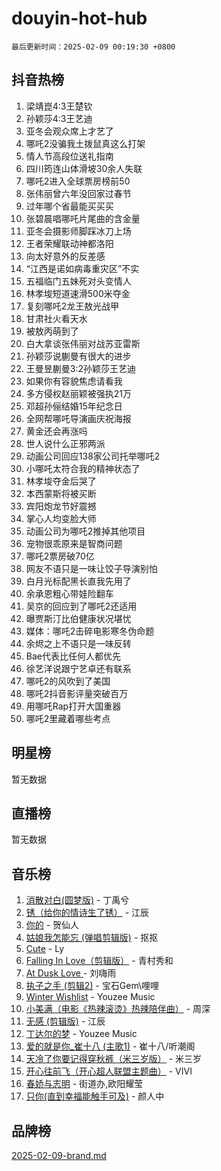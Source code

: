 # douyin-hot-hub

`最后更新时间：2025-02-09 00:19:30 +0800`

## 抖音热榜

1. 梁靖崑4:3王楚钦
1. 孙颖莎4:3王艺迪
1. 亚冬会观众席上才艺了
1. 哪吒2没骗我土拨鼠真这么打架
1. 情人节高段位送礼指南
1. 四川筠连山体滑坡30余人失联
1. 哪吒2进入全球票房榜前50
1. 张伟丽曾六年没回家过春节
1. 过年哪个省最能买买买
1. 张碧晨唱哪吒片尾曲的含金量
1. 亚冬会摄影师脚踩冰刀上场
1. 王者荣耀联动神都洛阳
1. 向太好意外的反差感
1. “江西是诺如病毒重灾区”不实
1. 五福临门五妹死对头变情人
1. 林孝埈短道速滑500米夺金
1. 复刻哪吒2龙王敖光战甲
1. 甘肃社火看天水
1. 被敖丙萌到了
1. 白大拿谈张伟丽对战苏亚雷斯
1. 孙颖莎说蒯曼有很大的进步
1. 王曼昱蒯曼3:2孙颖莎王艺迪
1. 如果你有容貌焦虑请看我
1. 多方侵权赵丽颖被强执21万
1. 邓超孙俪结婚15年纪念日
1. 全网帮哪吒导演画庆祝海报
1. 黄金还会再涨吗
1. 世人说什么正邪两派
1. 动画公司回应138家公司托举哪吒2
1. 小哪吒太符合我的精神状态了
1. 林孝埈夺金后哭了
1. 本西蒙斯将被买断
1. 宾阳炮龙节好震撼
1. 掌心人均变脸大师
1. 动画公司为哪吒2推掉其他项目
1. 宠物很乖原来是智商问题
1. 哪吒2票房破70亿
1. 网友不语只是一味让饺子导演别怕
1. 白月光标配黑长直我先用了
1. 余承恩粗心带娃险翻车
1. 吴京的回应到了哪吒2还适用
1. 曝贾斯汀比伯健康状况堪忧
1. 媒体：哪吒2击碎电影寒冬伪命题
1. 余烬之上不语只是一味反转
1. Bae代表比任何人都优先
1. 徐艺洋说跟宁艺卓还有联系
1. 哪吒2的风吹到了美国
1. 哪吒2抖音影评量突破百万
1. 用哪吒Rap打开大国重器
1. 哪吒2里藏着哪些考点

## 明星榜

暂无数据

## 直播榜

暂无数据

## 音乐榜

1. [消散对白(圆梦版)](https://sf5-hl-cdn-tos.douyinstatic.com/obj/tos-cn-ve-2774/og4jB5I5IizzoZVAAAzWgBMAsMDWoArfwBOiFs) - 丁禹兮
1. [锈（给你的情诗生了锈）](https://sf3-cdn-tos.douyinstatic.com/obj/tos-cn-ve-2774/o8a1PBtVqIYbPEGK6e5A4egedVMdm3fCIz6bbE) - 江辰
1. [你的](https://sf5-hl-cdn-tos.douyinstatic.com/obj/tos-cn-ve-2774/oYuIeKf42jB7sEV6B2upMdpYAgfrQWj0FeRegh) - 贺仙人
1. [姑娘我怎能忘 (弹唱剪辑版)](https://sf5-hl-cdn-tos.douyinstatic.com/obj/tos-cn-ve-2774/okamwrBGEMz6illuEofAsMV4yzF5tVWbBiA5AI) - 抠抠
1. [Cute](https://sf5-hl-cdn-tos.douyinstatic.com/obj/tos-cn-ve-2774/o4IbIzHWKAAB4wsS5qMBRiiAlEBGTpQRNfFvuo) - Ly
1. [Falling In Love（剪辑版）](https://sf5-hl-cdn-tos.douyinstatic.com/obj/tos-cn-ve-2774/o8ajpA8zzgBPahbBIO8AcKGBLJezFCRd1wfP9f) - 青村秀和
1. [ At Dusk  Love ](https://sf5-hl-cdn-tos.douyinstatic.com/obj/tos-cn-ve-2774/o8CrpCf5CaYgI4ZrtQgMQAFEfuGqNnRSDQAPBc) - 刘嗨雨
1. [执子之手 (剪辑2)](https://sf5-hl-cdn-tos.douyinstatic.com/obj/tos-cn-ve-2774/oUoZLQjCc31XzqsBnBQUNgeKtYPBcgbFDwtfcu) - 宝石Gem\哩哩
1. [Winter Wishlist](https://sf5-hl-cdn-tos.douyinstatic.com/obj/tos-cn-ve-2774/oIIgUOeamCFCVAzxN6MFRLIBlLGpUqQxeeHrLE) - Youzee Music
1. [小美满（电影《热辣滚烫》热辣陪伴曲）](https://sf5-hl-cdn-tos.douyinstatic.com/obj/tos-cn-ve-2774/o0GAn2lSgfZIDUgtevCGDQYnFg4CwnrBaxbTZL) - 周深
1. [无感 (剪辑版)](https://sf6-cdn-tos.douyinstatic.com/obj/tos-cn-ve-2774/o0eIsUzJBDlQaQFC5OFlgbMEZC1TFYBftOBn6p) - 江辰
1. [丁达尔的梦](https://sf6-cdn-tos.douyinstatic.com/obj/tos-cn-ve-2774/oMU3WirUZBVQkAC9ccG5P2IQirziZM2RTInUY) - Youzee Music
1. [爱的就是你_崔十八 (主歌1)](https://sf5-hl-cdn-tos.douyinstatic.com/obj/tos-cn-ve-2774/oI5BO5DhFZ6UTcNCnZaOCBLtZ7WIMQGfgnXf5E) - 崔十八/听潮阁
1. [天冷了你要记得穿秋裤（米三岁版）](https://sf5-hl-cdn-tos.douyinstatic.com/obj/tos-cn-ve-2774/oQlIwVIDWiZ6BQilAorS7MA0AgCkQDvcZAdm1) - 米三岁
1. [开心往前飞（开心超人联盟主题曲）](https://sf5-hl-cdn-tos.douyinstatic.com/obj/tos-cn-ve-2774/9d8fb7c82cf1421fb93a9fe925275e0a) - VIVI
1. [春娇与志明](https://sf5-hl-cdn-tos.douyinstatic.com/obj/tos-cn-ve-2774/e530d8fceb7044b39707d7f9ff54add1) - 街道办,欧阳耀莹
1. [只你(直到幸福能触手可及)](https://sf5-hl-cdn-tos.douyinstatic.com/obj/tos-cn-ve-2774/o0lBkRDzFTeaVSUz3ZZSCBVtZ5DIMQGfgmEAuE) - 颜人中

## 品牌榜

[2025-02-09-brand.md](2025-02-09-brand.md)
